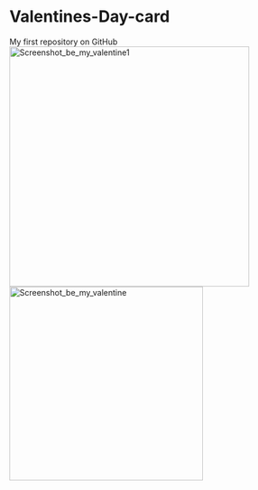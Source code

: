 # Valentines-Day-card
My first repository on GitHub
<img width="425" alt="Screenshot_be_my_valentine1" src="https://github.com/Selista/Valentines-Day-card/assets/93734803/b15891b9-f328-46fe-b275-8c4455ffcb8c">
<img width="343" alt="Screenshot_be_my_valentine" src="https://github.com/Selista/Valentines-Day-card/assets/93734803/9b0a3852-64f3-44e8-ab2c-4bc2d35961af">

